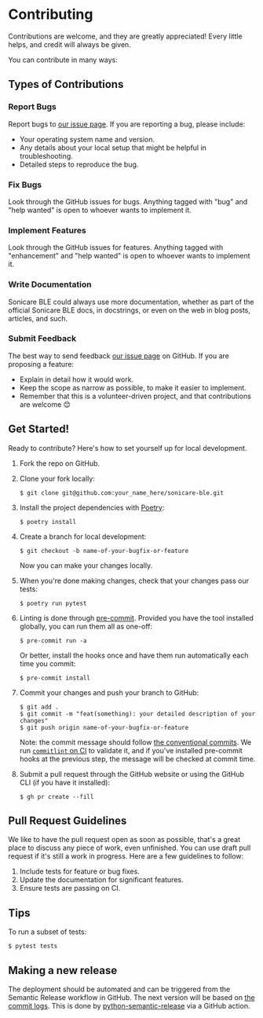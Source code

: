 # Contributing

Contributions are welcome, and they are greatly appreciated! Every little helps, and credit will always be given.

You can contribute in many ways:

## Types of Contributions

### Report Bugs

Report bugs to [our issue page][gh-issues]. If you are reporting a bug, please include:

-   Your operating system name and version.
-   Any details about your local setup that might be helpful in troubleshooting.
-   Detailed steps to reproduce the bug.

### Fix Bugs

Look through the GitHub issues for bugs. Anything tagged with "bug" and "help wanted" is open to whoever wants to implement it.

### Implement Features

Look through the GitHub issues for features. Anything tagged with "enhancement" and "help wanted" is open to whoever wants to implement it.

### Write Documentation

Sonicare BLE could always use more documentation, whether as part of the official Sonicare BLE docs, in docstrings, or even on the web in blog posts, articles, and such.

### Submit Feedback

The best way to send feedback [our issue page][gh-issues] on GitHub. If you are proposing a feature:

-   Explain in detail how it would work.
-   Keep the scope as narrow as possible, to make it easier to implement.
-   Remember that this is a volunteer-driven project, and that contributions are welcome 😊

## Get Started!

Ready to contribute? Here's how to set yourself up for local development.

1. Fork the repo on GitHub.

2. Clone your fork locally:

    ```shell
    $ git clone git@github.com:your_name_here/sonicare-ble.git
    ```

3. Install the project dependencies with [Poetry](https://python-poetry.org):

    ```shell
    $ poetry install
    ```

4. Create a branch for local development:

    ```shell
    $ git checkout -b name-of-your-bugfix-or-feature
    ```

    Now you can make your changes locally.

5. When you're done making changes, check that your changes pass our tests:

    ```shell
    $ poetry run pytest
    ```

6. Linting is done through [pre-commit](https://pre-commit.com). Provided you have the tool installed globally, you can run them all as one-off:

    ```shell
    $ pre-commit run -a
    ```

    Or better, install the hooks once and have them run automatically each time you commit:

    ```shell
    $ pre-commit install
    ```

7. Commit your changes and push your branch to GitHub:

    ```shell
    $ git add .
    $ git commit -m "feat(something): your detailed description of your changes"
    $ git push origin name-of-your-bugfix-or-feature
    ```

    Note: the commit message should follow [the conventional commits](https://www.conventionalcommits.org). We run [`commitlint` on CI](https://github.com/marketplace/actions/commit-linter) to validate it, and if you've installed pre-commit hooks at the previous step, the message will be checked at commit time.

8. Submit a pull request through the GitHub website or using the GitHub CLI (if you have it installed):

    ```shell
    $ gh pr create --fill
    ```

## Pull Request Guidelines

We like to have the pull request open as soon as possible, that's a great place to discuss any piece of work, even unfinished. You can use draft pull request if it's still a work in progress. Here are a few guidelines to follow:

1. Include tests for feature or bug fixes.
2. Update the documentation for significant features.
3. Ensure tests are passing on CI.

## Tips

To run a subset of tests:

```shell
$ pytest tests
```

## Making a new release

The deployment should be automated and can be triggered from the Semantic Release workflow in GitHub. The next version will be based on [the commit logs](https://python-semantic-release.readthedocs.io/en/latest/commit-log-parsing.html#commit-log-parsing). This is done by [python-semantic-release](https://python-semantic-release.readthedocs.io/en/latest/index.html) via a GitHub action.

[gh-issues]: https://github.com/Bluetooth-Devices/sonicare-ble/issues
